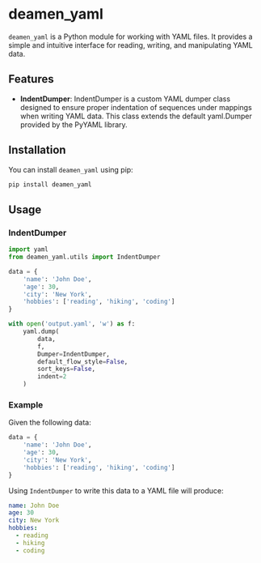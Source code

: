 # deamen_yaml

`deamen_yaml` is a Python module for working with YAML files. It provides a simple and intuitive interface for reading, writing, and manipulating YAML data.

## Features

- **IndentDumper**: IndentDumper is a custom YAML dumper class designed to ensure proper indentation of sequences under mappings when writing YAML data. This class extends the default yaml.Dumper provided by the PyYAML library.

## Installation

You can install `deamen_yaml` using pip:

```sh
pip install deamen_yaml
```

## Usage

### IndentDumper

```python
import yaml
from deamen_yaml.utils import IndentDumper

data = {
    'name': 'John Doe',
    'age': 30,
    'city': 'New York',
    'hobbies': ['reading', 'hiking', 'coding']
}

with open('output.yaml', 'w') as f:
    yaml.dump(
        data,
        f,
        Dumper=IndentDumper,
        default_flow_style=False,
        sort_keys=False,
        indent=2
    )
```

### Example

Given the following data:

```python
data = {
    'name': 'John Doe',
    'age': 30,
    'city': 'New York',
    'hobbies': ['reading', 'hiking', 'coding']
}
```

Using `IndentDumper` to write this data to a YAML file will produce:

```yaml
name: John Doe
age: 30
city: New York
hobbies:
  - reading
  - hiking
  - coding
```

